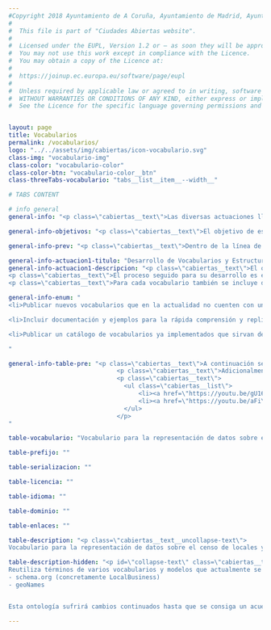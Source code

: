 ```yaml
---
#Copyright 2018 Ayuntamiento de A Coruña, Ayuntamiento de Madrid, Ayuntamiento de Santiago de Compostela, Ayuntamiento de Zaragoza, Entidad Pública Empresarial Red.es
#
#  This file is part of "Ciudades Abiertas website".
#
#  Licensed under the EUPL, Version 1.2 or – as soon they will be approved by the European Commission - subsequent versions of the EUPL (the "Licence");
#  You may not use this work except in compliance with the Licence.
#  You may obtain a copy of the Licence at:
#
#  https://joinup.ec.europa.eu/software/page/eupl
#
#  Unless required by applicable law or agreed to in writing, software distributed under the Licence is distributed on an "AS IS" basis,
#  WITHOUT WARRANTIES OR CONDITIONS OF ANY KIND, either express or implied.
#  See the Licence for the specific language governing permissions and limitations under the Licence.


layout: page
title: Vocabularios
permalink: /vocabularios/
logo: "../../assets/img/cabiertas/icon-vocabulario.svg"
class-img: "vocabulario-img"
class-color: "vocabulario-color"
class-color-btn: "vocabulario-color__btn"
class-threeTabs-vocabulario: "tabs__list__item__--width__"

# TABS CONTENT

# info general
general-info: "<p class=\"cabiertas__text\">Las diversas actuaciones llevadas a cabo dentro del proyecto Ciudades Abiertas contemplan la utilización de 27 conjuntos de datos consensuados con los Ayuntamientos participantes. De este conjunto, 16 de ellos cuentan ya con un vocabulario desarrollado y en uso en algunos de los Ayuntamientos de la iniciativa. Dentro del proyecto se contempla el desarrollo y publicación de vocabularios para el resto de conjuntos de datos.</p>"

general-info-objetivos: "<p class=\"cabiertas__text\">El objetivo de esta actuación es la publicación de un catálogo de vocabularios bien definidos, documentados, con ejemplos de utilización y disponibles en varios lenguajes de representación.</p>"

general-info-prev: "<p class=\"cabiertas__text\">Dentro de la línea de actuación de Vocabularios se desarrolla la siguiente actuación concreta dentro del proyecto.</p>"

general-info-actuacion1-titulo: "Desarrollo de Vocabularios y Estructuras de Datos"
general-info-actuacion1-descripcion: "<p class=\"cabiertas__text\">El objetivo de esta actuación es el desarrollo de 11 vocabularios correspondientes a una serie de conjuntos de datos seleccionados por los Ayuntamientos.</p>
<p class=\"cabiertas__text\">El proceso seguido para su desarrollo es el siguiente: por cada vocabulario primero se realiza un estudio del estado del arte, en el que se analizan los vocabularios existentes y en uso relacionados con el área de dominio seleccionada. Posteriormente se definen las historias de usuario para el uso de los datos (utilizando la técnica de creación de cuestiones de competencia, asociadas al uso potencial identificado para cada conjunto de datos seleccionado). Finalmente, los vocabularios son generados utilizando el lenguaje estándar OWL. También se dispone de los correspondientes contextos para JSON-LD, N-triples, TTL y RDF/XML.</p>
<p class=\"cabiertas__text\">Para cada vocabulario también se incluye documentación y ejemplos de uso, y tareas de difusión y capacitación para facilitar la replicación del vocabulario. Esta documentación, entre otras cosas, mostrará cómo las historias de usuario se pueden resolver con el vocabulario.</p>"

general-info-enum: "
<li>Publicar nuevos vocabularios que en la actualidad no cuenten con un estándar definido.</li>

<li>Incluir documentación y ejemplos para la rápida comprensión y replicación del vocabulario.</li>

<li>Publicar un catálogo de vocabularios ya implementados que sirvan de referencia para otras entidades.</li>

"

general-info-table-pre: "<p class=\"cabiertas__text\">A continuación se muestra el listado de vocabularios que se está creando dentro de la iniciativa de Ciudades Abiertas para su utilización por parte de los Ayuntamientos participantes y de cualquier otra entidad que los considere de utilidad.</p>
                              <p class=\"cabiertas__text\">Adicionalmente se han elaborado en el marco del proyecto dos vídeos que ilustran tanto los beneficios de la utilización de vocabularios para la representación de datos abiertos como la metodología utilizada en el proyecto para la definición de los vocabularios. Se pueden consultar en los siguientes enlaces:</p>
                              <p class=\"cabiertas__text\">
                                <ul class=\"cabiertas__list\">
                                	<li><a href=\"https://youtu.be/gU16Sd-TTyo\" target=\"_blank\">Ventajas del uso de vocabularios</a></li>
                                	<li><a href=\"https://youtu.be/aFiYnxvHhLs\" target=\"_blank\">¿Qué son y cómo se generan los vocabularios?</a></li>
                                </ul>
                              </p>
"

table-vocabulario: "Vocabulario para la representación de datos sobre el censo de locales y terrazas, así como sus actividades económicas y licencias de apertura asociadas"

table-prefijo: ""

table-serializacion: ""

table-licencia: ""

table-idioma: ""

table-dominio: ""

table-enlaces: ""

table-description: "<p class=\"cabiertas__text__uncollapse-text\">
Vocabulario para la representación de datos sobre el censo de locales y terrazas, así como sus actividades económicas y licencias de apertura asociadas. Esta versión ha sido generada dentro del contexto del proyecto \"Plataforma de gobierno abierto, colaborativa e interoperable\" en el que participan los ayuntamientos de A Coruña, Madrid, Santiago de Compostela y Zaragoza.</p>"

table-description-hidden: "<p id=\"collapse-text\" class=\"cabiertas__text__collapse-text\">
Reutiliza términos de varios vocabularios y modelos que actualmente se utilizan para propósitos similares (y por tanto se irá actualizando de acuerdo con la evolución de estos vocabularios), incluyendo:
- schema.org (concretamente LocalBusiness)
- geoNames


Esta ontología sufrirá cambios continuados hasta que se consiga un acuerdo suficiente sobre los términos que se incluyen en ella.</p>"

---
```

